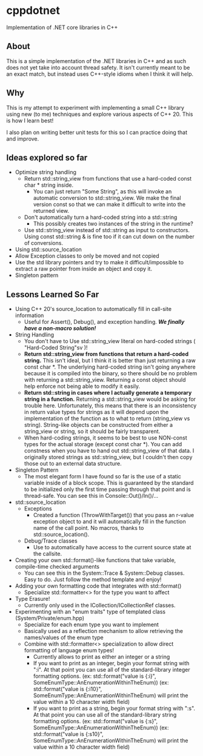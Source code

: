 # cppdotnet

Implementation of .NET core libraries in C++

## About

This is a simple implementation of the .NET libraries in C++ and as such does not yet take into account thread safety.  It isn't currently meant to be an exact match, but instead uses C++-style idioms when I think it will help.

## Why

This is my attempt to experiment with implementing a small C++ library
using new (to me) techniques and explore various aspects of C++ 20.  This is
how I learn best!

I also plan on writing better unit tests for this so I can practice doing that and improve.

## Ideas explored so far

* Optimize string handling
    * Return std::string_view from functions that use a hard-coded const char * string inside.
        * You can just return "Some String", as this will invoke an automatic conversion
          to std::string_view.  We make the final version const so that we can make it difficult
          to write into the returned view.
    * Don't automatically turn a hard-coded string into a std::string
        * This possibly creates two instances of the string in the runtime?
    * Use std::string_view instead of std::string as input to
      constructors.  Using const std::string & is fine too if it can cut down
      on the number of conversions.
* Using std::source_location
* Allow Exception classes to only be moved and not copied
* Use the std library pointers and try to make it difficult/impossible to extract a raw pointer from inside an object and copy it.
* Singleton pattern

## Lessons Learned So Far

* Using C++ 20's source_location to automatically fill in call-site information
    * Useful for Assert(), Debug(), and exception handling.  ***We finally have a non-macro solution!***
* String Handling
    * You don't have to Use std::string_view literal on hard-coded strings ( "Hard-Coded String"sv )!
    * **Return std::string_view from functions that return a hard-coded string.**
      This isn't ideal, but I think it is better than just returning a raw
      const char *.  The underlying hard-coded string isn't going anywhere
      because it is compiled into the binary, so there should be no problem
      with returning a std::string_view.  Returning a const object
      should help enforce not being able to modify it easily.
    * **Return std::string in cases where I actually generate a temporary
      string in a function.**
      Returning a std::string_view would be asking for trouble here.  Unfortunately, this means that there is an inconsistency
      in return value types for strings as it will depend upon the implementation
      of the function as to what to return (string_view vs string).
      String-like objects can be constructed from either a string_view or string, so it should be fairly transparent.
    * When hard-coding strings, it seems to be best to use NON-const types for the actual storage (except const char *).  You can add
      constness when you have to hand out std::string_view of that data.
      I originally stored strings as std::string_view, but I couldn't then copy those out to an external
      data structure.
* Singleton Pattern
    * The most elegant form I have found so far is the use of a static variable inside of a block scope.
      This is guaranteed by the standard to be initialized only the first time passing through that point
      and is thread-safe.  You can see this in Console::Out()/In()/...
* std::source_location
    * Exceptions
        * Created a function (ThrowWithTarget()) that you pass an r-value exception object to and
          it will automatically fill in the function name of the call point.  No macros, thanks
          to std::source_location().
    * Debug/Trace classes
        * Use to automatically have access to the current source state at the callsite.
* Creating your own std::format()-like functions that take variable, compile-time checked arguments
    * You can see this in the System::Trace & System::Debug classes.  Easy to do.  Just follow the method template and enjoy!
* Adding your own formatting code that integrates with std::format()
    * Specialize std::formatter<> for the type you want to affect
* Type Erasure!
    * Currently only used in the ICollection/ICollectionRef classes.
* Experimenting with an "enum traits" type of templated class (System/Private/enum.hpp)
    * Specialize for each enum type you want to implement
    * Basically used as a reflection mechanism to allow retrieving the names/values of the enum type
    * Combine with std::formatter<> specialization to allow direct formatting of language enum types!
        * Currently allows to print as either an integer or a string
        * If you want to print as an integer, begin your format string with ":i".  At that point
          you can use all of the standard-library integer formatting options.
          (ex: std::format("value is {:i}", SomeEnumType::AnEnumerationWithinTheEnum))
          (ex: std::format("value is {:i10}", SomeEnumType::AnEnumerationWithinTheEnum) will print the value within a 10 character
          width field)
        * If you want to print as a string, begin your format string with ":s".  At that point
          you can use all of the standard-library string formatting options.
          (ex: std::format("value is {:s}", SomeEnumType::AnEnumerationWithinTheEnum))
          (ex: std::format("value is {:s10}", SomeEnumType::AnEnumerationWithinTheEnum) will print the value within a 10 character
          width field)